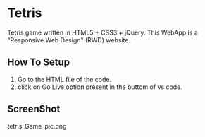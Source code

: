 # Tetris

Tetris game written in HTML5 + CSS3 + jQuery. This WebApp is a "Responsive Web Design" (RWD) website.

## How To Setup

1. Go to the HTML file of the code.
2. click on Go Live option present in the buttom of vs code.

## ScreenShot

tetris_Game_pic.png
